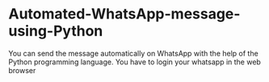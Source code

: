 # Automated-WhatsApp-message-using-Python
You can send the message automatically on WhatsApp with the help of the Python programming language.
You have to login your whatsapp in the web browser 
